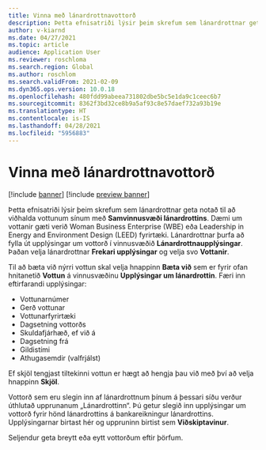 ```yaml
---
title: Vinna með lánardrottnavottorð
description: Þetta efnisatriði lýsir þeim skrefum sem lánardrottnar geta notað til að viðhalda vottunum sínum með samvinnusvæði lánardrottins.
author: v-kiarnd
ms.date: 04/27/2021
ms.topic: article
audience: Application User
ms.reviewer: roschloma
ms.search.region: Global
ms.author: roschlom
ms.search.validFrom: 2021-02-09
ms.dyn365.ops.version: 10.0.18
ms.openlocfilehash: 480fdd99abeea731802dbe5bc5e1da9c1ceec6b7
ms.sourcegitcommit: 8362f3bd32ce8b9a5af93c8e57daef732a93b19e
ms.translationtype: HT
ms.contentlocale: is-IS
ms.lasthandoff: 04/28/2021
ms.locfileid: "5956883"
---
```

# <a name="maintain-vendor-certification"></a>Vinna með lánardrottnavottorð

[!include [banner](../includes/banner.md)]
[!include [preview banner](../includes/preview-banner.md)]

Þetta efnisatriði lýsir þeim skrefum sem lánardrottnar geta notað til að viðhalda vottunum sínum með **Samvinnusvæði lánardrottins**. Dæmi um vottanir gæti verið Woman Business Enterprise (WBE) eða Leadership in Energy and Environment Design (LEED) fyrirtæki. Lánardrottnar þurfa að fylla út upplýsingar um vottorð í vinnusvæðið **Lánardrottnaupplýsingar**. Þaðan velja lánardrottnar **Frekari upplýsingar** og velja svo **Vottanir**.

Til að bæta við nýrri vottun skal velja hnappinn **Bæta við** sem er fyrir ofan hnitanetið **Vottun** á vinnusvæðinu **Upplýsingar um lánardrottin**. Færi inn eftirfarandi upplýsingar:
 
- Vottunarnúmer
- Gerð vottunar
- Vottunarfyrirtæki 
- Dagsetning vottorðs
- Skuldafjárhæð, ef við á
- Dagsetning frá
- Gildistími
- Athugasemdir (valfrjálst)

Ef skjöl tengjast tiltekinni vottun er hægt að hengja þau við með því að velja hnappinn **Skjöl**.

Vottorð sem eru slegin inn af lánardrottnum þínum á þessari síðu verður úthlutað upprunanum „Lánardrottinn“. Þú getur slegið inn upplýsingar um vottorð fyrir hönd lánardrottins á bankareikningur lánardrottins. Upplýsingarnar birtast hér og uppruninn birtist sem **Viðskiptavinur**.

Seljendur geta breytt eða eytt vottorðum eftir þörfum.
